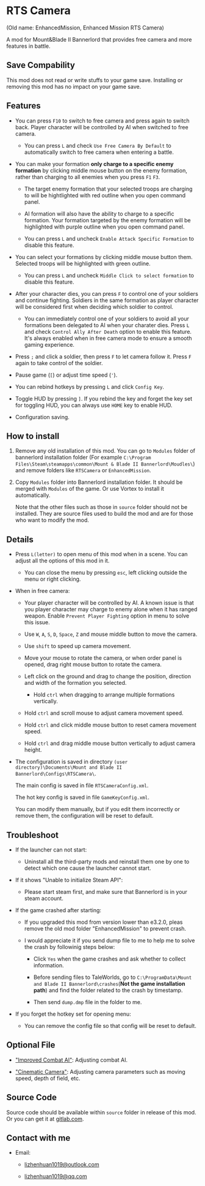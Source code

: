 # RTS Camera
(Old name: EnhancedMission, Enhanced Mission RTS Camera)

A mod for Mount&Blade II Bannerlord that provides free camera and more features in battle.

## Save Compability
This mod does not read or write stuffs to your game save. Installing or removing this mod has no impact on your game save.

## Features

- You can press `F10` to switch to free camera and press again to switch back. Player character will be controlled by AI when switched to free camera.

  - You can press `L` and check `Use Free Camera By Default` to automatically switch to free camera when entering a battle.

- You can make your formation **only charge to a specific enemy formation** by clicking middle mouse button on the enemy formation, rather than charging to all enemies when you press `F1` `F3`.

  - The target enemy formation that your selected troops are charging to will be hightlighted with red outline when you open command panel.

  - AI formation will also have the ability to charge to a specific formation. Your formation targeted by the enemy formation will be highlighted with purple outline when you open command panel.

  - You can press `L` and uncheck `Enable Attack Specific Formation` to disable this feature.

- You can select your formations by clicking middle mouse button them. Selected troops will be highlighted with green outline.

  - You can press `L` and uncheck `Middle Click to select formation` to disable this feature.

- After your character dies, you can press `F` to control one of your soldiers and continue fighting. Soldiers in the same formation as player character will be considered first when deciding which soldier to control.

  - You can immediately control one of your soldiers to avoid all your formations been delegated to AI when your charater dies. Press `L` and check `Control Ally After Death` option to enable this feature. It's always enabled when in free camera mode to ensure a smooth gaming experience.

- Press `;` and click a soldier, then press `F` to let camera follow it. Press `F` again to take control of the soldier.

- Pause game (`[`) or adjust time speed (`'`).

- You can rebind hotkeys by pressing `L` and click `Config Key`.

- Toggle HUD by pressing `]`. If you rebind the key and forget the key set for toggling HUD, you can always use `HOME` key to enable HUD.

- Configuration saving.

## How to install
1. Remove any old installation of this mod. You can go to `Modules` folder of bannerlord installation folder (For example `C:\Program Files\Steam\steamapps\common\Mount & Blade II Bannerlord\Moudles\`) and remove folders like `RTSCamera` or `EnhancedMission`.

2. Copy `Modules` folder into Bannerlord installation folder. It should be merged with `Modules` of the game. Or use Vortex to install it automatically.

   Note that the other files such as those in `source` folder should not be installed. They are source files used to build the mod and are for those who want to modify the mod.

## Details

- Press `L(letter)` to open menu of this mod when in a scene. You can adjust all the options of this mod in it.

  - You can close the menu by pressing `esc`, left clicking outside the menu or right clicking.

- When in free camera:

  - Your player character will be controlled by AI. A known issue is that you player character may charge to enemy alone when it has ranged weapon. Enable `Prevent Player Fighting` option in menu to solve this issue.

  - Use `W`, `A`, `S`, `D`, `Space`, `Z` and mouse middle button to move the camera.

  - Use `shift` to speed up camera movement.

  - Move your mouse to rotate the camera, or when order panel is opened, drag right mouse button to rotate the camera.

  - Left click on the ground and drag to change the position, direction and width of the formation you selected.

    - Hold `ctrl` when dragging to arrange multiple formations vertically.

  - Hold `ctrl` and scroll mouse to adjust camera movement speed.

  - Hold `ctrl` and click middle mouse button to reset camera movement speed.

  - Hold `ctrl` and drag middle mouse button vertically to adjust camera height.
   
- The configuration is saved in directory `(user directory)\Documents\Mount and Blade II Bannerlord\Configs\RTSCamera\`.

  The main config is saved in file `RTSCameraConfig.xml`.

  The hot key config is saved in file `GameKeyConfig.xml`.

  You can modify them manually, but if you edit them incorrectly or remove them, the configuration will be reset to default.

## Troubleshoot
- If the launcher can not start:

  - Uninstall all the third-party mods and reinstall them one by one to detect which one cause the launcher cannot start.

- If it shows "Unable to initialize Steam API":

  - Please start steam first, and make sure that Bannerlord is in your steam account.

- If the game crashed after starting:

  - If you upgraded this mod from version lower than e3.2.0, pleas remove the old mod folder "EnhancedMission" to prevent crash.
  
  - I would appreciate it if you send dump file to me to help me to solve the crash by followinig steps below:

    - Click `Yes` when the game crashes and ask whether to collect information.

    - Before sending files to TaleWorlds, go to `C:\ProgramData\Mount and Blade II Bannerlord\crashes`(**Not the game installation path**) and find the folder related to the crash by timestamp.

    - Then send `dump.dmp` file in the folder to me.

- If you forget the hotkey set for opening menu:

  - You can remove the config file so that config will be reset to default.

## Optional File
- ["Improved Combat AI"](https://www.nexusmods.com/mountandblade2bannerlord/mods/449/): Adjusting combat AI.

- ["Cinematic Camera"](https://www.nexusmods.com/mountandblade2bannerlord/mods/1627): Adjusting camera parameters such as moving speed, depth of field, etc.

## Source Code

Source code should be available within `source` folder in release of this mod. Or you can get it at [gitlab.com](https://gitlab.com/lzh_mb_mod/rts-camera).

## Contact with me
- Email:

  - lizhenhuan1019@outlook.com

  - lizhenhuan1019@qq.com
